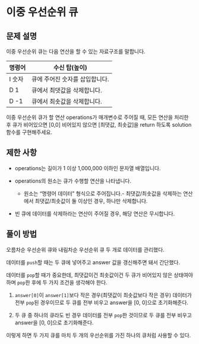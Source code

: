 # 이중 우선순위 큐

## 문제 설명

이중 우선순위 큐는 다음 연산을 할 수 있는 자료구조를 말합니다.


|명령어|수신 탑(높이)|
|---|---|
|I 숫자|큐에 주어진 숫자를 삽입합니다.|
|D 1|큐에서 최댓값을 삭제합니다.|
|D -1|큐에서 최솟값을 삭제합니다.|

이중 우선순위 큐가 할 연산 operations가 매개변수로 주어질 때, 모든 연산을 처리한 후 큐가 비어있으면 [0,0] 비어있지 않으면 [최댓값, 최솟값]을 return 하도록 solution 함수를 구현해주세요.

## 제한 사항

- operations는 길이가 1 이상 1,000,000 이하인 문자열 배열입니다.

- operations의 원소는 큐가 수행할 연산을 나타냅니다.

    - 원소는 “명령어 데이터” 형식으로 주어집니다.- 최댓값/최솟값을 삭제하는 연산에서 최댓값/최솟값이 둘 이상인 경우, 하나만 삭제합니다.

- 빈 큐에 데이터를 삭제하라는 연산이 주어질 경우, 해당 연산은 무시합니다.

## 풀이 방법

오름차순 우선순위 큐와 내림차순 우선순위 큐 두 개로 데이터를 관리했다.

데이터를 ```push```할 때는 두 큐에 넣어주고 answer 값을 갱신해주면 돼서 간단했다.

데이터를 ```pop```할 때가 중요한데, 최댓값이건 최솟값이건 두 큐가 비어있지 않은 상태여야 하며 ```pop```한 후에 두 가지 조건을 생각해야 한다.

1. ```answer[0]```이 ```answer[1]```보다 작은 경우(최댓값이 최솟값보다 작은 경우) 데이터가 전부 ```pop```된 경우이므로 두 큐를 전부 비우고 answer을 [0, 0]으로 초기화해준다.

2. 두 큐 중 하나의 큐라도 빈 경우 데이터를 전부 ```pop```한 것이므로 두 큐를 전부 비우고 answer을 [0, 0]으로 초기화해준다.

이렇게 하면 두 가지 큐를 마치 두 개의 우선순위를 가진 하나의 큐처럼 사용할 수 있다.